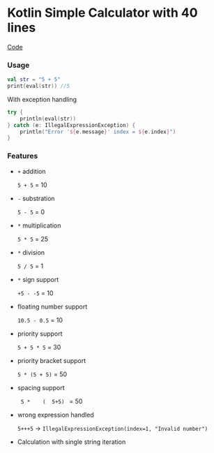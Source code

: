 # Kotlin Simple Calculator with 40 lines

[Code](src/main/kotlin/Calculator.kt)

### Usage

```kotlin
val str = "5 + 5"
print(eval(str)) //5
```

With exception handling
```kotlin
try {
    println(eval(str))
} catch (e: IllegalExpressionException) {
    println("Error '${e.message}' index = ${e.index}")
}
```

### Features

* `+` addition

  `5 + 5` = 10
* `-` substration

  `5 - 5` = 0
* `*` multiplication

  `5 * 5` = 25
* `*` division

  `5 / 5` = 1
* `*` sign support

  `+5 - -5` = 10
* floating number support

  `10.5 - 0.5` = 10
* priority support

  `5 + 5 * 5` = 30
* priority bracket support

  `5 * (5 + 5)` = 50
* spacing support
  
  `  5 *    (  5+5)  ` = 50
* wrong expression handled
  
  `5+++5` -> `IllegalExpressionException(index=1, "Invalid number")`
* Calculation with single string iteration
